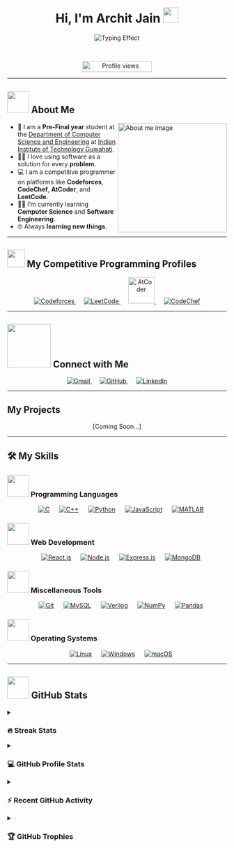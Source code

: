 <!-- Header Section -->
<h1 align="center">Hi, I'm Archit Jain <img src="https://via.placeholder.com/35" width="35"></h1>
<p align="center">
  <!-- Typing Effect Placeholder -->
  <img src="https://via.placeholder.com/600x100?text=Electronics+%26+EE+Student;Minor+in+CS;Competitive+Programmer;Always+learning+new+things" alt="Typing Effect" />
</p>
<br>

<p align="center">
  <!-- Profile Views Badge Placeholder -->
  <img src="https://via.placeholder.com/160x25?text=Profile+views" alt="Profile views" height="25" width="160">
</p>

---

<!-- About Me Section -->
## <picture><img src="https://via.placeholder.com/50" width="50"></picture> About Me

<picture> 
  <!-- Right side placeholder image -->
  <img align="right" src="https://via.placeholder.com/250" width="250" alt="About me image">
</picture>

- :school: I am a **Pre-Final year** student at the [Department of Computer Science and Engineering](https://www.iitg.ac.in/cse/) at [Indian Institute of Technology Guwahati](https://iitg.ac.in/).
- :technologist: I love using software as a solution for every **problem**.
- :computer: I am a competitive programmer on platforms like **Codeforces**, **CodeChef**, **AtCoder**, and **LeetCode**.
- :student: I’m currently learning **Computer Science** and **Software Engineering**.
- :nerd_face: Always **learning new things**.

---

<!-- Competitive Programming Profiles -->
## <picture><img src="https://via.placeholder.com/40" width="40"></picture> My Competitive Programming Profiles

<p align="center">
  <a href="https://codeforces.com/profile/j.archit">
    <img src="https://via.placeholder.com/50?text=CF" alt="Codeforces"/>
  </a>
  &emsp;
  <a href="https://leetcode.com/">
    <img src="https://via.placeholder.com/50?text=LC" alt="LeetCode"/>
  </a>
  &emsp;
  <a href="https://atcoder.jp/users/jarchit">
    <img src="https://via.placeholder.com/50?text=AC" alt="AtCoder" width="60"/>
  </a>
  &emsp;
  <a href="https://www.codechef.com/users/jarchit">
    <img src="https://via.placeholder.com/50?text=CC" alt="CodeChef"/>
  </a>
</p>

---

<!-- Connect With Me Section -->
## <picture><img src="https://via.placeholder.com/100" width="100"></picture> Connect with Me

<p align="center">
  <a href="mailto:j.archit@iitg.ac.in">
    <img src="https://via.placeholder.com/100x30?text=Gmail" alt="Gmail"/>
  </a>
  &emsp;
  <a href="https://github.com/jarchit27">
    <img src="https://via.placeholder.com/100x30?text=GitHub" alt="GitHub"/>
  </a>
  &emsp;
  <a href="https://www.linkedin.com/in/archit-jain12/">
    <img src="https://via.placeholder.com/100x30?text=LinkedIn" alt="LinkedIn"/>
  </a>
</p>

---

<!-- Projects Section -->
## My Projects

<p align="center">
  [Coming Soon...]
</p>

---

<!-- Skills Section -->
## 🛠️ My Skills

### <picture><img src="https://via.placeholder.com/50" width="50"></picture> Programming Languages
<p align="center">
  &emsp;
  <a href="#"><img src="https://via.placeholder.com/50?text=C" alt="C"></a>
  &emsp;
  <a href="#"><img src="https://via.placeholder.com/50?text=C%2B%2B" alt="C++"></a>
  &emsp;
  <a href="#"><img src="https://via.placeholder.com/50?text=Python" alt="Python"></a>
  &emsp;
  <a href="#"><img src="https://via.placeholder.com/50?text=JS" alt="JavaScript"></a>
  &emsp;
  <a href="#"><img src="https://via.placeholder.com/50?text=MATLAB" alt="MATLAB"></a>
</p>

### <picture><img src="https://via.placeholder.com/50" width="50"></picture> Web Development
<p align="center">
  &emsp;
  <a href="#"><img src="https://via.placeholder.com/50?text=React" alt="React.js"></a>
  &emsp;
  <a href="#"><img src="https://via.placeholder.com/50?text=Node.js" alt="Node.js"></a>
  &emsp;
  <a href="#"><img src="https://via.placeholder.com/50?text=Express" alt="Express.js"></a>
  &emsp;
  <a href="#"><img src="https://via.placeholder.com/50?text=MongoDB" alt="MongoDB"></a>
</p>

### <picture><img src="https://via.placeholder.com/50" width="50"></picture> Miscellaneous Tools
<p align="center">
  &emsp;
  <a href="#"><img src="https://via.placeholder.com/50?text=Git" alt="Git"></a>
  &emsp;
  <a href="#"><img src="https://via.placeholder.com/50?text=MySQL" alt="MySQL"></a>
  &emsp;
  <a href="#"><img src="https://via.placeholder.com/50?text=Verilog" alt="Verilog"></a>
  &emsp;
  <a href="#"><img src="https://via.placeholder.com/50?text=NumPy" alt="NumPy"></a>
  &emsp;
  <a href="#"><img src="https://via.placeholder.com/50?text=Pandas" alt="Pandas"></a>
</p>

### <picture><img src="https://via.placeholder.com/50" width="50"></picture> Operating Systems
<p align="center">
  &emsp;
  <a href="#"><img src="https://via.placeholder.com/50?text=Linux" alt="Linux"></a>
  &emsp;
  <a href="#"><img src="https://via.placeholder.com/50?text=Windows" alt="Windows"></a>
  &emsp;
  <a href="#"><img src="https://via.placeholder.com/50?text=macOS" alt="macOS"></a>
</p>

---

<!-- GitHub Stats Section -->
## <picture><img src="https://via.placeholder.com/50" width="50"></picture> GitHub Stats

<details><summary><h3>🔥 Streak Stats</h3></summary>
  <p align="center">
    <img src="https://via.placeholder.com/600x200?text=Streak+Stats" alt="Streak Stats">
  </p>
</details>

<details><summary><h3>💻 GitHub Profile Stats</h3></summary>
  <p align="center">
    <img src="https://via.placeholder.com/300x230?text=GitHub+Stats" alt="GitHub Stats"/>
    <img src="https://via.placeholder.com/300x230?text=Top+Languages" alt="Top Languages"/>
  </p>
</details>

<details><summary><h3>⚡ Recent GitHub Activity</h3></summary>
  <p align="center">
    <img src="https://via.placeholder.com/600x200?text=Recent+Activity" alt="Recent Activity">
  </p>
</details>

<details><summary><h3>🏆 GitHub Trophies</h3></summary>
  <p align="center">
    <img src="https://via.placeholder.com/600x200?text=GitHub+Trophies" alt="GitHub Trophies">
  </p>
</details>
